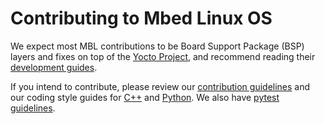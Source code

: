 # Contributing to Mbed Linux OS

We expect most MBL contributions to be Board Support Package (BSP) layers and fixes on top of the [Yocto Project](https://www.yoctoproject.org/), and recommend reading their [development guides](https://www.yoctoproject.org/docs/).

If you intend to contribute, please review our [contribution guidelines](../develop-mbl/contribution-guidelines.html) and our coding style guides for [C++](../develop-mbl/c-coding-style-guide.html) and [Python](../develop-mbl/python-coding-style-guide.html). We also have [pytest guidelines](../develop-mbl/pytest-in-mbl.html).
